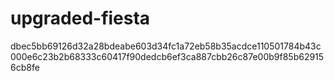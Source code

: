 # upgraded-fiesta
dbec5bb69126d32a28bdeabe603d34fc1a72eb58b35acdce110501784b43c000e6c23b2b68333c60417f90dedcb6ef3ca887cbb26c87e00b9f85b629156cb8fe
